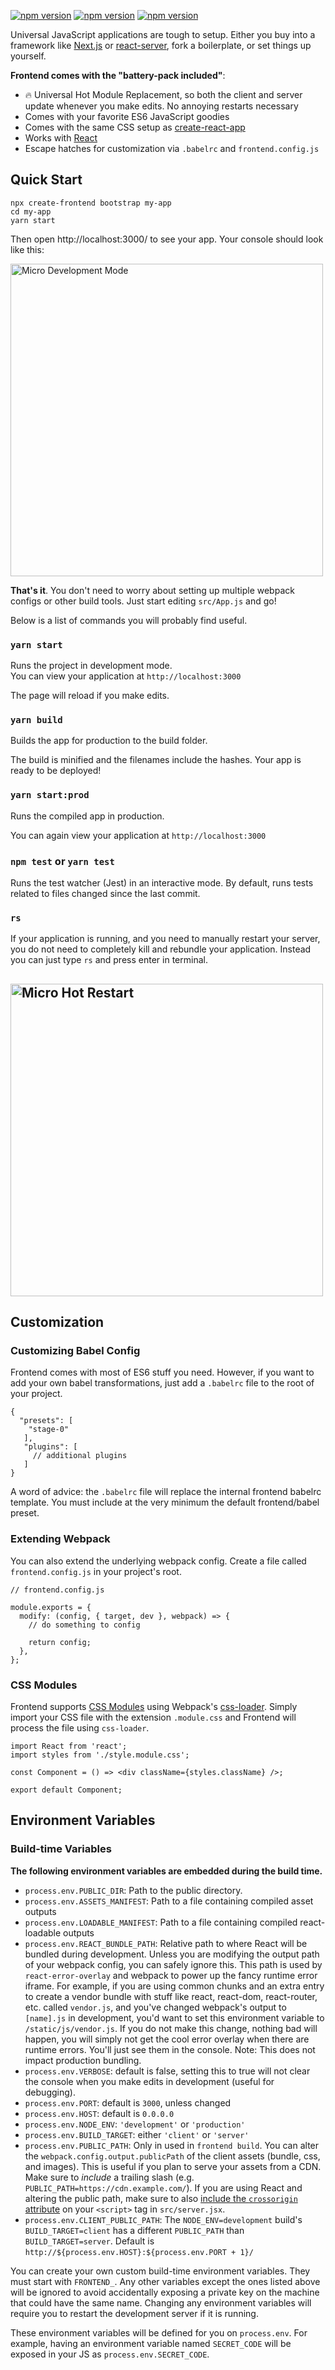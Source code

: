 [![npm version](https://img.shields.io/npm/v/create-frontend)](https://www.npmjs.com/package/create-frontend)
[![npm version](https://img.shields.io/david/mdenisov/micro)](https://www.npmjs.com/package/create-frontend)
[![npm version](https://img.shields.io/npm/dw/create-frontend)](https://www.npmjs.com/package/create-frontend)

Universal JavaScript applications are tough to setup. Either you buy into a framework like [Next.js](https://github.com/zeit/next.js) or [react-server](https://github.com/redfin/react-server), fork a boilerplate, or set things up yourself.

**Frontend comes with the "battery-pack included"**:

- :fire: Universal Hot Module Replacement, so both the client and server update whenever you make edits. No annoying restarts necessary
- Comes with your favorite ES6 JavaScript goodies
- Comes with the same CSS setup as [create-react-app](https://github.com/facebookincubator/create-react-app)
- Works with [React](https://github.com/facebook/react)
- Escape hatches for customization via `.babelrc` and `frontend.config.js`

## Quick Start

```
npx create-frontend bootstrap my-app
cd my-app
yarn start
```

Then open http://localhost:3000/ to see your app. Your console should look like this:

<img src="https://cloud.githubusercontent.com/assets/4060187/26324663/b31788c4-3f01-11e7-8e6f-ffa48533af54.png" width="500px" alt="Micro Development Mode"/>

**That's it**. You don't need to worry about setting up multiple webpack configs or other build tools. Just start editing `src/App.js` and go!

Below is a list of commands you will probably find useful.

### `yarn start`

Runs the project in development mode.  
You can view your application at `http://localhost:3000`

The page will reload if you make edits.

### `yarn build`

Builds the app for production to the build folder.

The build is minified and the filenames include the hashes.
Your app is ready to be deployed!

### `yarn start:prod`

Runs the compiled app in production.

You can again view your application at `http://localhost:3000`

### `npm test` or `yarn test`

Runs the test watcher (Jest) in an interactive mode.
By default, runs tests related to files changed since the last commit.

### `rs`

If your application is running, and you need to manually restart your server, you do not need to completely kill and rebundle your application. Instead you can just type `rs` and press enter in terminal.

## <img src="https://user-images.githubusercontent.com/4060187/37915268-209644d0-30e7-11e8-8ef7-086b529ede8c.png" width="500px" alt="Micro Hot Restart"/>

## Customization

### Customizing Babel Config

Frontend comes with most of ES6 stuff you need. However, if you want to add your own babel transformations, just add a `.babelrc` file to the root of your project.

```
{
  "presets": [
    "stage-0"
   ],
   "plugins": [
     // additional plugins
   ]
}
```

A word of advice: the `.babelrc` file will replace the internal frontend babelrc template. You must include at the very minimum the default frontend/babel preset.

### Extending Webpack

You can also extend the underlying webpack config. Create a file called `frontend.config.js` in your project's root.

```
// frontend.config.js

module.exports = {
  modify: (config, { target, dev }, webpack) => {
    // do something to config

    return config;
  },
};
```

### CSS Modules

Frontend supports [CSS Modules](https://github.com/css-modules/css-modules) using Webpack's [css-loader](https://github.com/webpack-contrib/css-loader). Simply import your CSS file with the extension `.module.css` and Frontend will process the file using `css-loader`.

```
import React from 'react';
import styles from './style.module.css';

const Component = () => <div className={styles.className} />;

export default Component;
```

## Environment Variables

### Build-time Variables

**The following environment variables are embedded during the build time.**

- `process.env.PUBLIC_DIR`: Path to the public directory.
- `process.env.ASSETS_MANIFEST`: Path to a file containing compiled asset outputs
- `process.env.LOADABLE_MANIFEST`: Path to a file containing compiled react-loadable outputs
- `process.env.REACT_BUNDLE_PATH`: Relative path to where React will be bundled during development. Unless you are modifying the output path of your webpack config, you can safely ignore this. This path is used by `react-error-overlay` and webpack to power up the fancy runtime error iframe. For example, if you are using common chunks and an extra entry to create a vendor bundle with stuff like react, react-dom, react-router, etc. called `vendor.js`, and you've changed webpack's output to `[name].js` in development, you'd want to set this environment variable to `/static/js/vendor.js`. If you do not make this change, nothing bad will happen, you will simply not get the cool error overlay when there are runtime errors. You'll just see them in the console. Note: This does not impact production bundling.
- `process.env.VERBOSE`: default is false, setting this to true will not clear the console when you make edits in development (useful for debugging).
- `process.env.PORT`: default is `3000`, unless changed
- `process.env.HOST`: default is `0.0.0.0`
- `process.env.NODE_ENV`: `'development'` or `'production'`
- `process.env.BUILD_TARGET`: either `'client'` or `'server'`
- `process.env.PUBLIC_PATH`: Only in used in `frontend build`. You can alter the `webpack.config.output.publicPath` of the client assets (bundle, css, and images). This is useful if you plan to serve your assets from a CDN. Make sure to _include_ a trailing slash (e.g. `PUBLIC_PATH=https://cdn.example.com/`). If you are using React and altering the public path, make sure to also [include the `crossorigin` attribute](https://reactjs.org/docs/cdn-links.html#why-the-crossorigin-attribute) on your `<script>` tag in `src/server.jsx`.
- `process.env.CLIENT_PUBLIC_PATH`: The `NODE_ENV=development` build's `BUILD_TARGET=client` has a different `PUBLIC_PATH` than `BUILD_TARGET=server`. Default is `http://${process.env.HOST}:${process.env.PORT + 1}/`

You can create your own custom build-time environment variables. They must start
with `FRONTEND_`. Any other variables except the ones listed above will be ignored to avoid accidentally exposing a private key on the machine that could have the same name. Changing any environment variables will require you to restart the development server if it is running.

These environment variables will be defined for you on `process.env`. For example, having an environment variable named `SECRET_CODE` will be exposed in your JS as `process.env.SECRET_CODE`.
